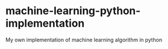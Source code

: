 # machine-learning-python-implementation
My own implementation of machine learning algorithm in python
